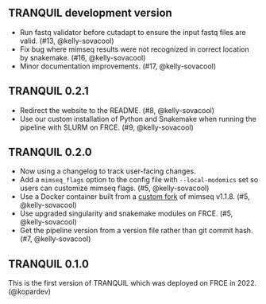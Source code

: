 ## TRANQUIL development version

- Run fastq validator before cutadapt to ensure the input fastq files are valid. (#13, @kelly-sovacool)
- Fix bug where mimseq results were not recognized in correct location by snakemake. (#16, @kelly-sovacool)
- Minor documentation improvements. (#17, @kelly-sovacool)

## TRANQUIL 0.2.1

- Redirect the website to the README. (#8, @kelly-sovacool)
- Use our custom installation of Python and Snakemake when running the pipeline with SLURM on FRCE. (#9, @kelly-sovacool)

## TRANQUIL 0.2.0

- Now using a changelog to track user-facing changes.
- Add a `mimseq_flags` option to the config file with `--local-modomics` set so users can customize mimseq flags. (#5, @kelly-sovacool)
- Use a Docker container built from a [custom fork](https://github.com/CCBR/mim-tRNAseq/tree/docker_v1.1.8) of mimseq v1.1.8. (#5, @kelly-sovacool)
- Use upgraded singularity and snakemake modules on FRCE. (#5, @kelly-sovacool)
- Get the pipeline version from a version file rather than git commit hash. (#7, @kelly-sovacool)

## TRANQUIL 0.1.0

This is the first version of TRANQUIL which was deployed on FRCE in 2022. (@kopardev)
